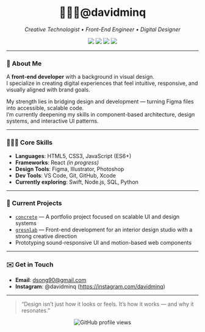 <h1 align="center">🧑🏻‍💻@davidminq</h1>
<p align="center"><i>Creative Technologist • Front-End Engineer • Digital Designer</i></p>

<div align="center">
  <img src="https://img.shields.io/badge/Code-JavaScript-informational?style=flat-square&logo=javascript&logoColor=white&color=F7DF1E" />
  <img src="https://img.shields.io/badge/Design-Figma-critical?style=flat-square&logo=figma&logoColor=white&color=ff5c5c" />
  <img src="https://img.shields.io/badge/Tools-VS_Code-blue?style=flat-square&logo=visualstudiocode&logoColor=white" />
  <img src="https://img.shields.io/badge/Learning-React-61dafb?style=flat-square&logo=react&logoColor=white" />
</div>

---

### 👤 About Me

A **front-end developer** with a background in visual design.  
I specialize in creating digital experiences that feel intuitive, responsive, and visually aligned with brand goals.

My strength lies in bridging design and development — turning Figma files into accessible, scalable code.  
I’m currently deepening my skills in component-based architecture, design systems, and interactive UI patterns.

---

### 🧑🏻‍💻 Core Skills

- **Languages**: HTML5, CSS3, JavaScript (ES6+)  
- **Frameworks**: React *(in progress)*  
- **Design Tools**: Figma, Illustrator, Photoshop  
- **Dev Tools**: VS Code, Git, GitHub, Xcode  
- **Currently exploring**: Swift, Node.js, SQL, Python

---

### 🚧 Current Projects

- [`concrete`](https://github.com/davidminq/concrete) — A portfolio project focused on scalable UI and design systems  
- [`gresnlab`](https://github.com/davidminq/gresnlab) — Front-end development for an interior design studio with a strong creative direction  
- Prototyping sound-responsive UI and motion-based web components

---

### ✉️ Get in Touch

- **Email**: dsong90@gmail.com  
- **Instagram**: @davidminq (https://instagram.com/davidminq)

---


> “Design isn’t just how it looks or feels. It’s how it works — and why it resonates.”

<p align="center">
  <img src="https://komarev.com/ghpvc/?username=davidminq&style=flat-square&color=lightgrey" alt="GitHub profile views" />
</p>
